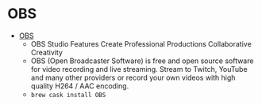 # OBS
- [OBS](https://obsproject.com/)
  -  OBS Studio Features Create Professional Productions Collaborative Creativity
  - OBS (Open Broadcaster Software) is free and open source software for video recording and live streaming. Stream to Twitch, YouTube and many other providers or record your own videos with high quality H264 / AAC encoding.
  - `brew cask install OBS`
